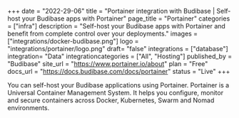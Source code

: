 +++
date = "2022-29-06"
title = "Portainer integration with Budibase | Self-host your Budibase apps with Portainer"
page_title = "Portainer"
categories = ["infra"] 
description = "Self-host your Budibase apps with Portainer and benefit from complete control over your deployments."
images = ["integrations/docker-budibase.png"]
logo = "integrations/portainer/logo.png"
draft= "false"
integrations = ["database"]
integration= "Data"
integrationcategories = ["All", "Hosting"]
published_by = "Budibase"
site_url = "https://www.portainer.io/about"
plan = "Free"
docs_url = "https://docs.budibase.com/docs/portainer"
status = "Live" 
+++


You can self-host your Budibase applications using Portainer. Portainer is a Universal Container Management System. It helps you configure, monitor and secure containers across Docker, Kubernetes, Swarm and Nomad environments.